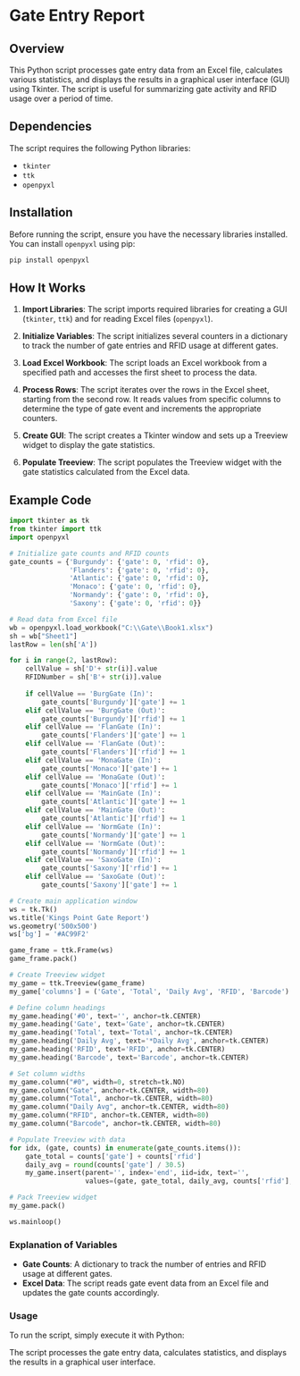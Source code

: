 # Gate Entry Report

## Overview
This Python script processes gate entry data from an Excel file, calculates various statistics, and displays the results in a graphical user interface (GUI) using Tkinter. The script is useful for summarizing gate activity and RFID usage over a period of time.

## Dependencies
The script requires the following Python libraries:
- `tkinter`
- `ttk`
- `openpyxl`

## Installation
Before running the script, ensure you have the necessary libraries installed. You can install `openpyxl` using pip:

```bash
pip install openpyxl
```

## How It Works
1. **Import Libraries**:
   The script imports required libraries for creating a GUI (`tkinter`, `ttk`) and for reading Excel files (`openpyxl`).

2. **Initialize Variables**:
   The script initializes several counters in a dictionary to track the number of gate entries and RFID usage at different gates.

3. **Load Excel Workbook**:
   The script loads an Excel workbook from a specified path and accesses the first sheet to process the data.

4. **Process Rows**:
   The script iterates over the rows in the Excel sheet, starting from the second row. It reads values from specific columns to determine the type of gate event and increments the appropriate counters.

5. **Create GUI**:
   The script creates a Tkinter window and sets up a Treeview widget to display the gate statistics.

6. **Populate Treeview**:
   The script populates the Treeview widget with the gate statistics calculated from the Excel data.

## Example Code
```python
import tkinter as tk
from tkinter import ttk
import openpyxl

# Initialize gate counts and RFID counts
gate_counts = {'Burgundy': {'gate': 0, 'rfid': 0}, 
               'Flanders': {'gate': 0, 'rfid': 0}, 
               'Atlantic': {'gate': 0, 'rfid': 0}, 
               'Monaco': {'gate': 0, 'rfid': 0}, 
               'Normandy': {'gate': 0, 'rfid': 0}, 
               'Saxony': {'gate': 0, 'rfid': 0}}

# Read data from Excel file
wb = openpyxl.load_workbook("C:\\Gate\\Book1.xlsx")
sh = wb["Sheet1"]
lastRow = len(sh['A'])

for i in range(2, lastRow):
    cellValue = sh['D'+ str(i)].value
    RFIDNumber = sh['B'+ str(i)].value
    
    if cellValue == 'BurgGate (In)':
        gate_counts['Burgundy']['gate'] += 1
    elif cellValue == 'BurgGate (Out)':
        gate_counts['Burgundy']['rfid'] += 1  
    elif cellValue == 'FlanGate (In)':
        gate_counts['Flanders']['gate'] += 1
    elif cellValue == 'FlanGate (Out)':
        gate_counts['Flanders']['rfid'] += 1
    elif cellValue == 'MonaGate (In)':
        gate_counts['Monaco']['gate'] += 1
    elif cellValue == 'MonaGate (Out)':
        gate_counts['Monaco']['rfid'] += 1
    elif cellValue == 'MainGate (In)':
        gate_counts['Atlantic']['gate'] += 1
    elif cellValue == 'MainGate (Out)':
        gate_counts['Atlantic']['rfid'] += 1
    elif cellValue == 'NormGate (In)':
        gate_counts['Normandy']['gate'] += 1
    elif cellValue == 'NormGate (Out)':
        gate_counts['Normandy']['rfid'] += 1
    elif cellValue == 'SaxoGate (In)':
        gate_counts['Saxony']['rfid'] += 1
    elif cellValue == 'SaxoGate (Out)':
        gate_counts['Saxony']['gate'] += 1

# Create main application window
ws = tk.Tk()
ws.title('Kings Point Gate Report')
ws.geometry('500x500')
ws['bg'] = '#AC99F2'

game_frame = ttk.Frame(ws)
game_frame.pack()

# Create Treeview widget
my_game = ttk.Treeview(game_frame)
my_game['columns'] = ('Gate', 'Total', 'Daily Avg', 'RFID', 'Barcode')

# Define column headings
my_game.heading('#0', text='', anchor=tk.CENTER)
my_game.heading('Gate', text='Gate', anchor=tk.CENTER)
my_game.heading('Total', text='Total', anchor=tk.CENTER)
my_game.heading('Daily Avg', text='*Daily Avg', anchor=tk.CENTER)
my_game.heading('RFID', text='RFID', anchor=tk.CENTER)
my_game.heading('Barcode', text='Barcode', anchor=tk.CENTER)

# Set column widths
my_game.column("#0", width=0, stretch=tk.NO)
my_game.column("Gate", anchor=tk.CENTER, width=80)
my_game.column("Total", anchor=tk.CENTER, width=80)
my_game.column("Daily Avg", anchor=tk.CENTER, width=80)
my_game.column("RFID", anchor=tk.CENTER, width=80)
my_game.column("Barcode", anchor=tk.CENTER, width=80)

# Populate Treeview with data
for idx, (gate, counts) in enumerate(gate_counts.items()):
    gate_total = counts['gate'] + counts['rfid']
    daily_avg = round(counts['gate'] / 30.5)
    my_game.insert(parent='', index='end', iid=idx, text='', 
                   values=(gate, gate_total, daily_avg, counts['rfid'], counts['gate']))

# Pack Treeview widget
my_game.pack()

ws.mainloop()
```

### Explanation of Variables
- **Gate Counts**: A dictionary to track the number of entries and RFID usage at different gates.
- **Excel Data**: The script reads gate event data from an Excel file and updates the gate counts accordingly.

### Usage
To run the script, simply execute it with Python:

The script processes the gate entry data, calculates statistics, and displays the results in a graphical user interface.

